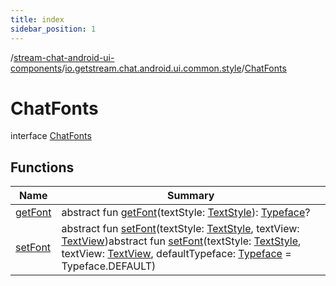 ```yaml
---
title: index
sidebar_position: 1
---
```

/[stream-chat-android-ui-components](../../index.md)/[io.getstream.chat.android.ui.common.style](../index.md)/[ChatFonts](index.md)  
  
  
  
# ChatFonts  
interface [ChatFonts](index.md)  
  
## Functions  
  
|  Name |  Summary | 
|---|---|
| <a name="io.getstream.chat.android.ui.common.style/ChatFonts/getFont/#io.getstream.chat.android.ui.common.style.TextStyle/PointingToDeclaration/"></a>[getFont](getFont.md)| <a name="io.getstream.chat.android.ui.common.style/ChatFonts/getFont/#io.getstream.chat.android.ui.common.style.TextStyle/PointingToDeclaration/"></a>abstract fun [getFont](getFont.md)(textStyle: [TextStyle](../TextStyle/index.md)): [Typeface](https://developer.android.com/reference/kotlin/android/graphics/Typeface.html)?|
| <a name="io.getstream.chat.android.ui.common.style/ChatFonts/setFont/#io.getstream.chat.android.ui.common.style.TextStyle#android.widget.TextView/PointingToDeclaration/"></a>[setFont](setFont.md)| <a name="io.getstream.chat.android.ui.common.style/ChatFonts/setFont/#io.getstream.chat.android.ui.common.style.TextStyle#android.widget.TextView/PointingToDeclaration/"></a>abstract fun [setFont](setFont.md)(textStyle: [TextStyle](../TextStyle/index.md), textView: [TextView](https://developer.android.com/reference/kotlin/android/widget/TextView.html))abstract fun [setFont](setFont.md)(textStyle: [TextStyle](../TextStyle/index.md), textView: [TextView](https://developer.android.com/reference/kotlin/android/widget/TextView.html), defaultTypeface: [Typeface](https://developer.android.com/reference/kotlin/android/graphics/Typeface.html) = Typeface.DEFAULT)|

